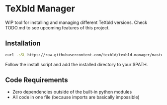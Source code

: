 # TeXbld Manager

WIP tool for installing and managing different TeXbld versions.
Check TODO.md to see upcoming features of this project.

## Installation

```sh
curl -sSL https://raw.githubusercontent.com/texbld/texbld-manager/master/texbld-manager | python - setup
```

Follow the install script and add the installed directory to your $PATH.

## Code Requirements

- Zero dependencies outside of the built-in python modules
- All code in one file (because imports are basically impossible)

